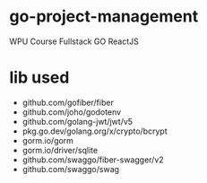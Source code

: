 # go-project-management
WPU Course Fullstack GO ReactJS

# lib used
- github.com/gofiber/fiber
- github.com/joho/godotenv
- github.com/golang-jwt/jwt/v5
- pkg.go.dev/golang.org/x/crypto/bcrypt
- gorm.io/gorm
- gorm.io/driver/sqlite
- github.com/swaggo/fiber-swagger/v2
- github.com/swaggo/swag
